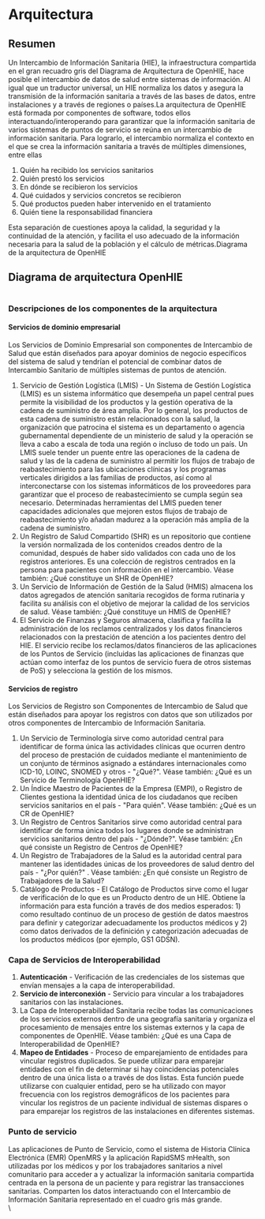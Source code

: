# Arquitectura

## **Resumen** <a href="#resumen" id="resumen"></a>

Un Intercambio de Información Sanitaria (HIE), la infraestructura compartida en el gran recuadro gris del Diagrama de Arquitectura de OpenHIE, hace posible el intercambio de datos de salud entre sistemas de información. Al igual que un traductor universal, un HIE normaliza los datos y asegura la transmisión de la información sanitaria a través de las bases de datos, entre instalaciones y a través de regiones o países.La arquitectura de OpenHIE está formada por componentes de software, todos ellos interactuando/interoperando para garantizar que la información sanitaria de varios sistemas de puntos de servicio se reúna en un intercambio de información sanitaria. Para lograrlo, el intercambio normaliza el contexto en el que se crea la información sanitaria a través de múltiples dimensiones, entre ellas

1. Quién ha recibido los servicios sanitarios
2. Quién prestó los servicios
3. En dónde se recibieron los servicios
4. Qué cuidados y servicios concretos se recibieron
5. Qué productos pueden haber intervenido en el tratamiento
6. Quién tiene la responsabilidad financiera

Esta separación de cuestiones apoya la calidad, la seguridad y la continuidad de la atención, y facilita el uso adecuado de la información necesaria para la salud de la población y el cálculo de métricas.Diagrama de la arquitectura de OpenHIE​



## Diagrama de arquitectura OpenHIE

<figure><img src="https://lh3.googleusercontent.com/khEPGMvObLh9YEZ26N4k6_ahTJ6VSkkOzOEfRkPMV8v9QvE2wR0fI44-fpjTglpig8hplLr9dfFZ5r6ZQQC-cKxBVV2c1W_U4YQZ_yY21_jWfkbSiJP03B97l-0L8aAb9Uv_gXBI52toGkLzGXjjhF3PU92GcSGloIMCF5tn9AgUuyqlTNIig_NBA1sJ0dfHbHem1Q" alt=""><figcaption></figcaption></figure>

### Descripciones de los componentes de la arquitectura <a href="#descripciones-de-los-componentes-de-la-arquitectura" id="descripciones-de-los-componentes-de-la-arquitectura"></a>

#### Servicios de dominio empresarial <a href="#servicios-de-dominio-empresarial" id="servicios-de-dominio-empresarial"></a>

Los Servicios de Dominio Empresarial son componentes de Intercambio de Salud que están diseñados para apoyar dominios de negocio específicos del sistema de salud y tendrían el potencial de combinar datos de Intercambio Sanitario de múltiples sistemas de puntos de atención.

1. Servicio de Gestión Logística (LMIS) - Un Sistema de Gestión Logística (LMIS) es un sistema informático que desempeña un papel central pues permite la visibilidad de los productos y la gestión operativa de la cadena de suministro de área amplia. Por lo general, los productos de esta cadena de suministro están relacionados con la salud, la organización que patrocina el sistema es un departamento o agencia gubernamental dependiente de un ministerio de salud y la operación se lleva a cabo a escala de toda una región o incluso de todo un país. Un LMIS suele tender un puente entre las operaciones de la cadena de salud y las de la cadena de suministro al permitir los flujos de trabajo de reabastecimiento para las ubicaciones clínicas y los programas verticales dirigidos a las familias de productos, así como al interconectarse con los sistemas informáticos de los proveedores para garantizar que el proceso de reabastecimiento se cumpla según sea necesario. Determinadas herramientas del LMIS pueden tener capacidades adicionales que mejoren estos flujos de trabajo de reabastecimiento y/o añadan madurez a la operación más amplia de la cadena de suministro.
2. Un Registro de Salud Compartido (SHR) es un repositorio que contiene la versión normalizada de los contenidos creados dentro de la comunidad, después de haber sido validados con cada uno de los registros anteriores. Es una colección de registros centrados en la persona para pacientes con información en el intercambio. Véase también: ¿Qué constituye un SHR de OpenHIE?
3. Un Servicio de Información de Gestión de la Salud (HMIS) almacena los datos agregados de atención sanitaria recogidos de forma rutinaria y facilita su análisis con el objetivo de mejorar la calidad de los servicios de salud. Véase también: ¿Qué constituye un HMIS de OpenHIE?
4. El Servicio de Finanzas y Seguros almacena, clasifica y facilita la administración de los reclamos centralizados y los datos financieros relacionados con la prestación de atención a los pacientes dentro del HIE. El servicio recibe los reclamos/datos financieros de las aplicaciones de los Puntos de Servicio (incluidas las aplicaciones de finanzas que actúan como interfaz de los puntos de servicio fuera de otros sistemas de PoS) y selecciona la gestión de los mismos.

#### Servicios de registro <a href="#servicios-de-registro" id="servicios-de-registro"></a>

Los Servicios de Registro son Componentes de Intercambio de Salud que están diseñados para apoyar los registros con datos que son utilizados por otros componentes de Intercambio de Información Sanitaria.

1. Un Servicio de Terminología sirve como autoridad central para identificar de forma única las actividades clínicas que ocurren dentro del proceso de prestación de cuidados mediante el mantenimiento de un conjunto de términos asignado a estándares internacionales como ICD-10, LOINC, SNOMED y otros - "¿Qué?". Véase también: ¿Qué es un Servicio de Terminología OpenHIE?
2. Un Índice Maestro de Pacientes de la Empresa (EMPI), o Registro de Clientes gestiona la identidad única de los ciudadanos que reciben servicios sanitarios en el país - "Para quién". Véase también: ¿Qué es un CR de OpenHIE?
3. Un Registro de Centros Sanitarios sirve como autoridad central para identificar de forma única todos los lugares donde se administran servicios sanitarios dentro del país - "¿Dónde?".  Véase también: ¿En qué consiste un Registro de Centros de OpenHIE?
4. Un Registro de Trabajadores de la Salud es la autoridad central para mantener las identidades únicas de los proveedores de salud dentro del país - "¿Por quién?" . Véase también: ¿En qué consiste un Registro de Trabajadores de la Salud?
5. Catálogo de Productos - El Catálogo de Productos sirve como el lugar de verificación de lo que es un Producto dentro de un HIE. Obtiene la información para esta función a través de dos medios esperados: 1) como resultado continuo de un proceso de gestión de datos maestros para definir y categorizar adecuadamente los productos médicos y 2) como datos derivados de la definición y categorización adecuadas de los productos médicos (por ejemplo, GS1 GDSN).

### Capa de Servicios de Interoperabilidad <a href="#capa-de-servicios-de-interoperabilidad" id="capa-de-servicios-de-interoperabilidad"></a>

1. **Autenticación** - Verificación de las credenciales de los sistemas que envían mensajes a la capa de interoperabilidad.
2. **Servicio de interconexión** - Servicio para vincular a los trabajadores sanitarios con las instalaciones.
3. La Capa de Interoperabilidad Sanitaria recibe todas las comunicaciones de los servicios externos dentro de una geografía sanitaria y organiza el procesamiento de mensajes entre los sistemas externos y la capa de componentes de OpenHIE. Véase también: ¿Qué es una Capa de Interoperabilidad de OpenHIE?
4. **Mapeo de Entidades** - Proceso de emparejamiento de entidades para vincular registros duplicados. Se puede utilizar para emparejar entidades con el fin de determinar si hay coincidencias potenciales dentro de una única lista o a través de dos listas. Esta función puede utilizarse con cualquier entidad, pero se ha utilizado con mayor frecuencia con los registros demográficos de los pacientes para vincular los registros de un paciente individual de sistemas dispares o para emparejar los registros de las instalaciones en diferentes sistemas.

### Punto de servicio <a href="#punto-de-servicio" id="punto-de-servicio"></a>

Las aplicaciones de Punto de Servicio, como el sistema de Historia Clínica Electrónica (EMR) OpenMRS y la aplicación RapidSMS mHealth, son utilizadas por los médicos y por los trabajadores sanitarios a nivel comunitario para acceder a y actualizar la información sanitaria compartida centrada en la persona de un paciente y para registrar las transacciones sanitarias. Comparten los datos interactuando con el Intercambio de Información Sanitaria representado en el cuadro gris más grande.\
\
